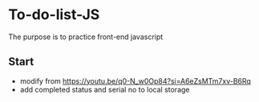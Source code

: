 # To-do-list-JS
The purpose is to practice front-end javascript

## Start
- modify from https://youtu.be/q0-N_w0Op84?si=A6eZsMTm7xv-B6Rq
- add completed status and serial no to local storage
